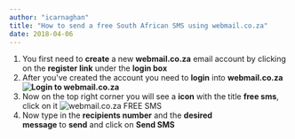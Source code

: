 ```yaml
---
author: "icarnaghan"
title: "How to send a free South African SMS using webmail.co.za"
date: 2018-04-06
---
```


1. You first need to **create** a new **webmail.co.za** email account by clicking on the **register link** under the **login box**
2. After you've created the account you need to **login** into **webmail.co.za ![Login to webmail.co.za](images/webmail_coza_login.png "Login to webmail.co.za")** 
3. Now on the top right corner you will see a **icon** with the title **free sms**, click on it ![webmail.co.za FREE SMS](images/webmail_coza_free_sms.png "webmail.co.za FREE SMS")
4. Now type in the **recipients number** and the **desired message** to **send** and click on **Send SMS**
